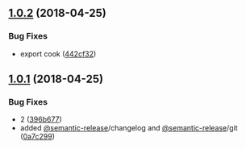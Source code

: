 <a name="1.0.2"></a>
## [1.0.2](https://github.com/marcosbozzani/burguer/compare/v1.0.1...v1.0.2) (2018-04-25)


### Bug Fixes

* export cook ([442cf32](https://github.com/marcosbozzani/burguer/commit/442cf32))

<a name="1.0.1"></a>
## [1.0.1](https://github.com/marcosbozzani/burguer/compare/v1.0.0...v1.0.1) (2018-04-25)


### Bug Fixes

* 2 ([396b677](https://github.com/marcosbozzani/burguer/commit/396b677))
* added [@semantic-release](https://github.com/semantic-release)/changelog and [@semantic-release](https://github.com/semantic-release)/git ([0a7c299](https://github.com/marcosbozzani/burguer/commit/0a7c299))
